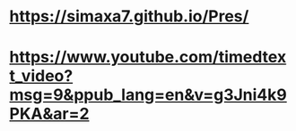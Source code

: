 # https://simaxa7.github.io/Pres/
# https://www.youtube.com/timedtext_video?msg=9&ppub_lang=en&v=g3Jni4k9PKA&ar=2